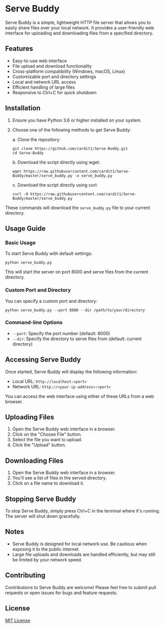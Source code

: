 # Serve Buddy

Serve Buddy is a simple, lightweight HTTP file server that allows you to easily share files over your local network. It provides a user-friendly web interface for uploading and downloading files from a specified directory.

## Features

- Easy-to-use web interface
- File upload and download functionality
- Cross-platform compatibility (Windows, macOS, Linux)
- Customizable port and directory settings
- Local and network URL access
- Efficient handling of large files
- Responsive to Ctrl+C for quick shutdown

## Installation

1. Ensure you have Python 3.6 or higher installed on your system.
2. Choose one of the following methods to get Serve Buddy:

   a. Clone the repository:
   ```
   git clone https://github.com/cardit1/Serve-Buddy.git
   cd Serve-Buddy
   ```

   b. Download the script directly using wget:
   ```
   wget https://raw.githubusercontent.com/cardit1/Serve-Buddy/master/serve_buddy.py -o serve_buddy.py
   ```

   c. Download the script directly using curl:
   ```
   curl -O https://raw.githubusercontent.com/cardit1/Serve-Buddy/master/serve_buddy.py
   ```

These commands will download the `serve_buddy.py` file to your current directory.

## Usage Guide

### Basic Usage

To start Serve Buddy with default settings:

```
python serve_buddy.py
```

This will start the server on port 8000 and serve files from the current directory.

### Custom Port and Directory

You can specify a custom port and directory:

```
python serve_buddy.py --port 8080 --dir /path/to/your/directory
```

### Command-line Options

- `--port`: Specify the port number (default: 8000)
- `--dir`: Specify the directory to serve files from (default: current directory)

## Accessing Serve Buddy

Once started, Serve Buddy will display the following information:

- Local URL: `http://localhost:<port>`
- Network URL: `http://<your-ip-address>:<port>`

You can access the web interface using either of these URLs from a web browser.

## Uploading Files

1. Open the Serve Buddy web interface in a browser.
2. Click on the "Choose File" button.
3. Select the file you want to upload.
4. Click the "Upload" button.

## Downloading Files

1. Open the Serve Buddy web interface in a browser.
2. You'll see a list of files in the served directory.
3. Click on a file name to download it.

## Stopping Serve Buddy

To stop Serve Buddy, simply press Ctrl+C in the terminal where it's running. The server will shut down gracefully.

## Notes

- Serve Buddy is designed for local network use. Be cautious when exposing it to the public internet.
- Large file uploads and downloads are handled efficiently, but may still be limited by your network speed.

## Contributing

Contributions to Serve Buddy are welcome! Please feel free to submit pull requests or open issues for bugs and feature requests.

## License

[MIT License](LICENSE)
